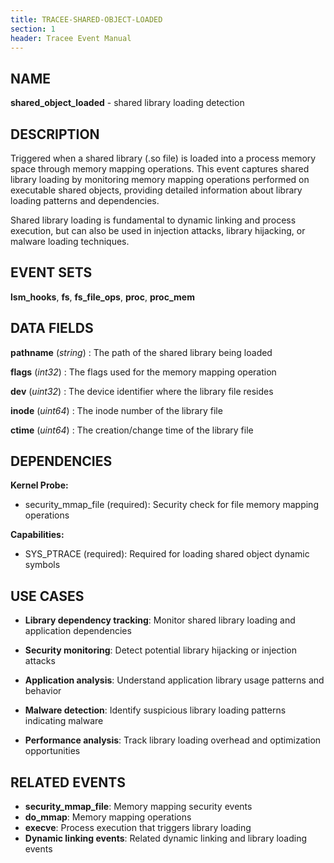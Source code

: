 ```yaml
---
title: TRACEE-SHARED-OBJECT-LOADED
section: 1
header: Tracee Event Manual
---
```


## NAME

**shared_object_loaded** - shared library loading detection

## DESCRIPTION

Triggered when a shared library (.so file) is loaded into a process memory space through memory mapping operations. This event captures shared library loading by monitoring memory mapping operations performed on executable shared objects, providing detailed information about library loading patterns and dependencies.

Shared library loading is fundamental to dynamic linking and process execution, but can also be used in injection attacks, library hijacking, or malware loading techniques.

## EVENT SETS

**lsm_hooks**, **fs**, **fs_file_ops**, **proc**, **proc_mem**

## DATA FIELDS

**pathname** (*string*)
: The path of the shared library being loaded

**flags** (*int32*)
: The flags used for the memory mapping operation

**dev** (*uint32*)
: The device identifier where the library file resides

**inode** (*uint64*)
: The inode number of the library file

**ctime** (*uint64*)
: The creation/change time of the library file

## DEPENDENCIES

**Kernel Probe:**

- security_mmap_file (required): Security check for file memory mapping operations

**Capabilities:**

- SYS_PTRACE (required): Required for loading shared object dynamic symbols

## USE CASES

- **Library dependency tracking**: Monitor shared library loading and application dependencies

- **Security monitoring**: Detect potential library hijacking or injection attacks

- **Application analysis**: Understand application library usage patterns and behavior

- **Malware detection**: Identify suspicious library loading patterns indicating malware

- **Performance analysis**: Track library loading overhead and optimization opportunities

## RELATED EVENTS

- **security_mmap_file**: Memory mapping security events
- **do_mmap**: Memory mapping operations
- **execve**: Process execution that triggers library loading
- **Dynamic linking events**: Related dynamic linking and library loading events
